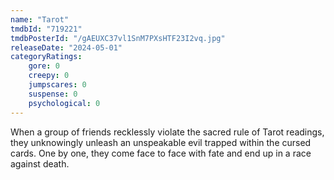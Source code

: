 ```yaml
---
name: "Tarot"
tmdbId: "719221"
tmdbPosterId: "/gAEUXC37vl1SnM7PXsHTF23I2vq.jpg"
releaseDate: "2024-05-01"
categoryRatings:
    gore: 0
    creepy: 0
    jumpscares: 0
    suspense: 0
    psychological: 0
---
```

When a group of friends recklessly violate the sacred rule of Tarot readings, they unknowingly unleash an unspeakable evil trapped within the cursed cards. One by one, they come face to face with fate and end up in a race against death.
